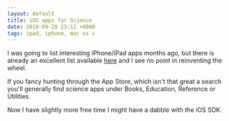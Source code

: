 ```yaml
---
layout: default
title: iOS apps for Science
date: 2010-09-20 23:11 +0000
tags: ipad, iphone, mac os x
---
```


I was going to list interesting iPhone/iPad apps months ago, but there
is already an excellent list
available [here](http://www.macinchem.org/mobilescience/) and
I see no point in reinventing the wheel.  
  
If you fancy hunting through the App Store, which isn't that great a
search you'll generally find science apps under Books, Education,
Reference or Utilities.  
  
Now I have slightly more free time I might have a dabble with the iOS
SDK.